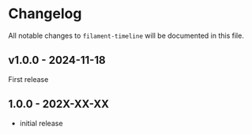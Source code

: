 # Changelog

All notable changes to `filament-timeline` will be documented in this file.

## v1.0.0 - 2024-11-18

First release

## 1.0.0 - 202X-XX-XX

- initial release
